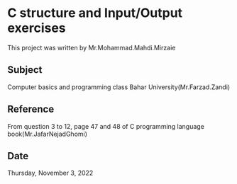 # C structure and Input/Output exercises
This project was written by Mr.Mohammad.Mahdi.Mirzaie

## Subject
Computer basics and programming class Bahar University(Mr.Farzad.Zandi)

## Reference
From question 3 to 12, page 47 and 48 of C programming language book(Mr.JafarNejadGhomi)

## Date
Thursday, November 3, 2022